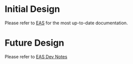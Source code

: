# Initial Design

Please refer to [EAS](https://github.com/harmony-one/eas) for the most up-to-date documentation.

# Future Design

Please refer to [EAS Dev Notes](https://github.com/harmony-one/eas/blob/main/devnote/mailv2.md)

